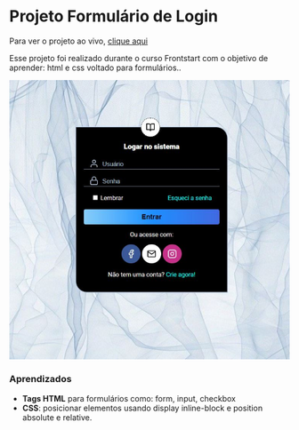 # Projeto Formulário de Login

Para ver o projeto ao vivo, [clique aqui](https://karolinegr.github.io/logininform/)

Esse projeto foi realizado durante o curso Frontstart com o objetivo de aprender: html e css voltado para formulários..


![Projeto Preview](https://github.com/karolinegr/logininform/blob/master/assets/telaInicial.JPG?raw=true)

### Aprendizados
- **Tags HTML** para formulários como: form, input, checkbox
- **CSS**: posicionar elementos usando display inline-block e position absolute e relative.

